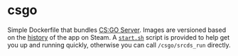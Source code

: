 # csgo

Simple Dockerfile that bundles [CS:GO Server](https://steamdb.info/app/740/). Images are versioned based on the [history](https://steamdb.info/app/740/history/) of the app on Steam. A [`start.sh`](./csgo/start.sh) script is provided to help get you up and running quickly, otherwise you can call `/csgo/srcds_run` directly.
